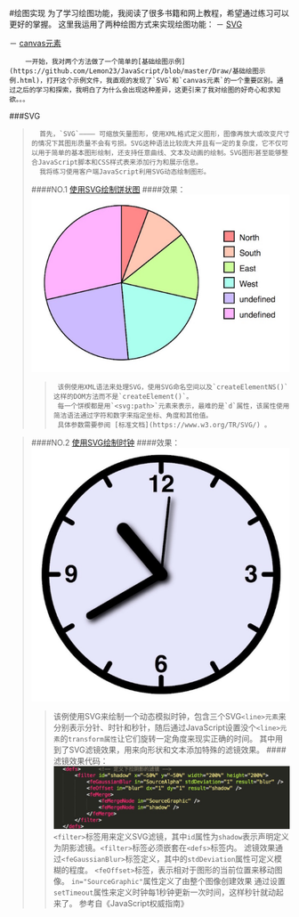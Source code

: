 #绘图实现
		为了学习绘图功能，我阅读了很多书籍和网上教程，希望通过练习可以更好的掌握。
		这里我运用了两种绘图方式来实现绘图功能：
－	[SVG](http://baike.baidu.com/link?url=r1q72s9Mzh20NhSWE_hDhjjm_fzQq_ohCSUeyty74NIH77sgcUFH559CiAPGkSLPM9Jwib8eWJTEHlLmBVTpivNCdh6t7udQBEHm-PHVGR7)

－	[canvas元素](http://www.w3school.com.cn/html5/html5_canvas.asp)

		一开始，我对两个方法做了一个简单的[基础绘图示例](https://github.com/Lemon23/JavaScript/blob/master/Draw/基础绘图示例.html)，打开这个示例文件，我直观的发现了`SVG`和`canvas元素`的一个重要区别。通过之后的学习和探索，我明白了为什么会出现这种差异，这更引来了我对绘图的好奇心和求知欲。。。

###SVG
>		首先，`SVG`———— 可缩放矢量图形，使用XML格式定义图形，图像再放大或改变尺寸的情况下其图形质量不会有亏损。SVG这种语法比较庞大并且有一定的复杂度，它不仅可以用于简单的基本图形绘制，还支持任意曲线、文本及动画的绘制。SVG图形甚至能够整合JavaScript脚本和CSS样式表来添加行为和展示信息。
>		我将练习使用客户端JavaScript利用SVG动态绘制图形。
>####NO.1  [使用SVG绘制饼状图](https://github.com/Lemon23/JavaScript/blob/master/Draw/使用SVG绘制饼状图.html)
>####效果：![](https://github.com/Lemon23/JavaScript/raw/master/Draw/pic/D-1.jpeg)
>>		该例使用XML语法来处理SVG，使用SVG命名空间以及`createElementNS()`这样的DOM方法而不是`createElement()`。
>>		每一个饼楔都是用`<svg:path>`元素来表示，最难的是`d`属性，该属性使用简洁语法通过字符和数字来指定坐标、角度和其他值。
>>		具体参数需要参阅 [标准文档](https://www.w3.org/TR/SVG/) 。

>####NO.2 [使用SVG绘制时钟](https://github.com/Lemon23/JavaScript/blob/master/Draw/使用SVG绘制时钟.html)
>####效果：![](https://github.com/Lemon23/JavaScript/raw/master/Draw/pic/D-2.jpeg)
>>	该例使用SVG来绘制一个动态模拟时钟，包含三个SVG`<line>元素`来分别表示分针、时针和秒针，随后通过JavaScript设置没个`<line>元素`的`transform属性`让它们旋转一定角度来现实正确的时间。
>>	其中用到了SVG滤镜效果，用来向形状和文本添加特殊的滤镜效果。
>####滤镜效果代码：![](https://github.com/Lemon23/JavaScript/raw/master/Draw/pic/D-2-1.jpeg)
>>	`<filter>`标签用来定义SVG滤镜，其中`id`属性为`shadow`表示声明定义为阴影滤镜。`<filter>`标签必须嵌套在`<defs>`标签内。
>> 	滤镜效果通过`<feGaussianBlur>`标签定义，其中的`stdDeviation`属性可定义模糊的程度。
>>	`<feOffset>`标签，表示相对于图形的当前位置来移动图像。
>>	`in="SourceGraphic"`属性定义了由整个图像创建效果
>>	通过设置`setTimeout`属性来定义时钟每1秒钟更新一次时间，这样秒针就动起来了。
		参考自《JavaScript权威指南》